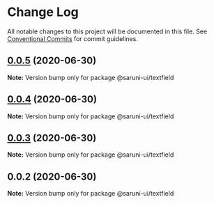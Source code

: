 # Change Log

All notable changes to this project will be documented in this file.
See [Conventional Commits](https://conventionalcommits.org) for commit guidelines.

## [0.0.5](https://github.com/tambium/saruni-ui/compare/@saruni-ui/textfield@0.0.4...@saruni-ui/textfield@0.0.5) (2020-06-30)

**Note:** Version bump only for package @saruni-ui/textfield





## [0.0.4](https://github.com/tambium/saruni-ui/compare/@saruni-ui/textfield@0.0.3...@saruni-ui/textfield@0.0.4) (2020-06-30)

**Note:** Version bump only for package @saruni-ui/textfield





## [0.0.3](https://github.com/tambium/saruni-ui/compare/@saruni-ui/textfield@0.0.2...@saruni-ui/textfield@0.0.3) (2020-06-30)

**Note:** Version bump only for package @saruni-ui/textfield





## 0.0.2 (2020-06-30)

**Note:** Version bump only for package @saruni-ui/textfield

